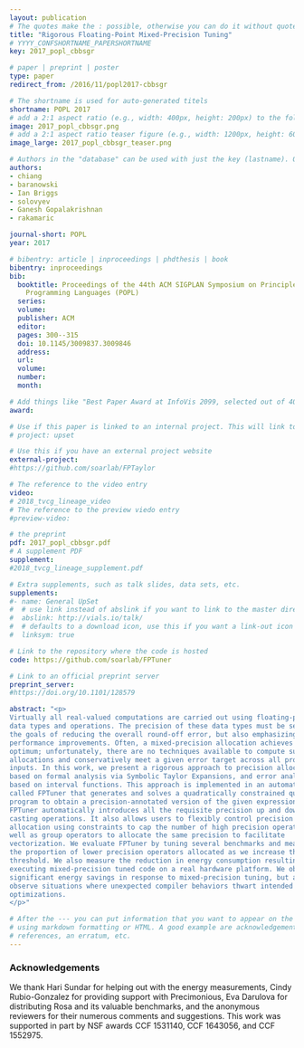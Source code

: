 ```yaml
---
layout: publication
# The quotes make the : possible, otherwise you can do it without quotes
title: "Rigorous Floating-Point Mixed-Precision Tuning"
# YYYY_CONFSHORTNAME_PAPERSHORTNAME
key: 2017_popl_cbbsgr

# paper | preprint | poster
type: paper
redirect_from: /2016/11/popl2017-cbbsgr

# The shortname is used for auto-generated titels
shortname: POPL 2017
# add a 2:1 aspect ratio (e.g., width: 400px, height: 200px) to the folder /assets/images/papers/
image: 2017_popl_cbbsgr.png
# add a 2:1 aspect ratio teaser figure (e.g., width: 1200px, height: 600px) to the folder /assets/images/papers/
image_large: 2017_popl_cbbsgr_teaser.png

# Authors in the "database" can be used with just the key (lastname). Others can be written properly.
authors:
- chiang
- baranowski
- Ian Briggs
- solovyev
- Ganesh Gopalakrishnan
- rakamaric

journal-short: POPL
year: 2017

# bibentry: article | inproceedings | phdthesis | book
bibentry: inproceedings
bib:
  booktitle: Proceedings of the 44th ACM SIGPLAN Symposium on Principles of
    Programming Languages (POPL)
  series:
  volume:
  publisher: ACM
  editor:
  pages: 300--315
  doi: 10.1145/3009837.3009846
  address:
  url:
  volume:
  number:
  month:

# Add things like "Best Paper Award at InfoVis 2099, selected out of 4000 submissions"
award:

# Use if this paper is linked to an internal project. This will link to the project site
# project: upset

# Use this if you have an external project website
external-project:
#https://github.com/soarlab/FPTaylor

# The reference to the video entry
video:
# 2018_tvcg_lineage_video
# The reference to the preview viedo entry
#preview-video:

# the preprint
pdf: 2017_popl_cbbsgr.pdf
# A supplement PDF
supplement: 
#2018_tvcg_lineage_supplement.pdf

# Extra supplements, such as talk slides, data sets, etc.
supplements:
#- name: General UpSet
#  # use link instead of abslink if you want to link to the master directory
#  abslink: http://vials.io/talk/
#  # defaults to a download icon, use this if you want a link-out icon
#  linksym: true

# Link to the repository where the code is hosted
code: https://github.com/soarlab/FPTuner

# Link to an official preprint server
preprint_server: 
#https://doi.org/10.1101/128579

abstract: "<p>
Virtually all real-valued computations are carried out using floating-point
data types and operations. The precision of these data types must be set with
the goals of reducing the overall round-off error, but also emphasizing
performance improvements. Often, a mixed-precision allocation achieves this
optimum; unfortunately, there are no techniques available to compute such
allocations and conservatively meet a given error target across all program
inputs. In this work, we present a rigorous approach to precision allocation
based on formal analysis via Symbolic Taylor Expansions, and error analysis
based on interval functions. This approach is implemented in an automated tool
called FPTuner that generates and solves a quadratically constrained quadratic
program to obtain a precision-annotated version of the given expression.
FPTuner automatically introduces all the requisite precision up and down
casting operations. It also allows users to flexibly control precision
allocation using constraints to cap the number of high precision operators as
well as group operators to allocate the same precision to facilitate
vectorization. We evaluate FPTuner by tuning several benchmarks and measuring
the proportion of lower precision operators allocated as we increase the error
threshold. We also measure the reduction in energy consumption resulting from
executing mixed-precision tuned code on a real hardware platform. We observe
significant energy savings in response to mixed-precision tuning, but also
observe situations where unexpected compiler behaviors thwart intended
optimizations.
</p>"

# After the --- you can put information that you want to appear on the website
# using markdown formatting or HTML. A good example are acknowledgements, extra
# references, an erratum, etc.
---
```

### Acknowledgements

We thank Hari Sundar for helping out with the energy measurements, Cindy
Rubio-Gonzalez for providing support with Precimonious, Eva Darulova for
distributing Rosa and its valuable benchmarks, and the anonymous reviewers for
their numerous comments and suggestions. This work was supported in part by NSF
awards CCF 1531140, CCF 1643056, and CCF 1552975.

